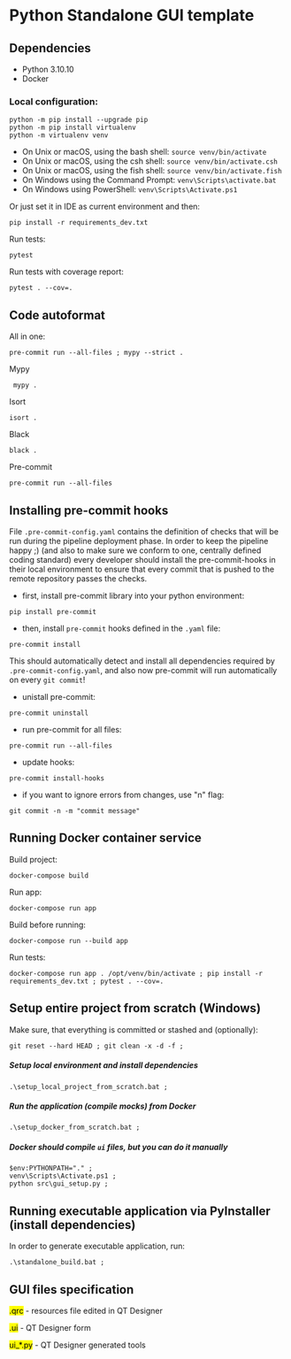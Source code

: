 # Python Standalone GUI template

## Dependencies

- Python 3.10.10
- Docker

### Local configuration:
```commandline
python -m pip install --upgrade pip
python -m pip install virtualenv
python -m virtualenv venv
```

- On Unix or macOS, using the bash shell: `source venv/bin/activate`
- On Unix or macOS, using the csh shell: `source venv/bin/activate.csh`
- On Unix or macOS, using the fish shell: `source venv/bin/activate.fish`
- On Windows using the Command Prompt: `venv\Scripts\activate.bat`
- On Windows using PowerShell: `venv\Scripts\Activate.ps1`

Or just set it in IDE as current environment and then:

```commandline
pip install -r requirements_dev.txt
```

Run tests:

```commandline
pytest
```
Run tests with coverage report:

```commandline
pytest . --cov=.
```

## Code autoformat

All in one:

```
pre-commit run --all-files ; mypy --strict .
```

Mypy

```commandline
 mypy .
```

Isort

```commandline
isort .
```

Black

```commandline
black .
```

Pre-commit

```commandline
pre-commit run --all-files
```

## Installing pre-commit hooks

File ```.pre-commit-config.yaml``` contains the definition of checks that will be run during the pipeline deployment
phase. In order to keep the pipeline happy ;) (and also to make sure we conform to one, centrally defined coding
standard) every developer should install the pre-commit-hooks in their local environment to ensure that every commit
that is pushed to the remote repository passes the checks.

- first, install pre-commit library into your python environment:

```commandline
pip install pre-commit
```

- then, install ```pre-commit``` hooks defined in the ```.yaml``` file:

```commandline
pre-commit install
```

This should automatically detect and install all dependencies required by ```.pre-commit-config.yaml```, and also now
pre-commit will run automatically on every ```git commit```!

- unistall pre-commit:
```commandline
pre-commit uninstall
```

- run pre-commit for all files:

```commandline
pre-commit run --all-files
```
- update hooks:

```commandline
pre-commit install-hooks
```

- if you want to ignore errors from changes, use "n" flag:

```commandline
git commit -n -m "commit message"
```

## Running Docker container service

Build project:
```commandline
docker-compose build
```

Run app:
```commandline
docker-compose run app
```

Build before running:
```commandline
docker-compose run --build app
```

Run tests:
```commandline
docker-compose run app . /opt/venv/bin/activate ; pip install -r requirements_dev.txt ; pytest . --cov=.
```
## Setup entire project from scratch (Windows)

Make sure, that everything is committed or stashed and (optionally):

```commandline
git reset --hard HEAD ; git clean -x -d -f ; 
```

##### Setup local environment and install dependencies

```commandline
.\setup_local_project_from_scratch.bat ; 
```

##### Run the application (compile mocks) from Docker

```commandline
.\setup_docker_from_scratch.bat ;
```

##### Docker should compile ```ui``` files, but you can do it manually

```commandline
$env:PYTHONPATH="." ; 
venv\Scripts\Activate.ps1 ; 
python src\gui_setup.py ; 
```


## Running executable application via PyInstaller (install dependencies)

In order to generate executable application, run:
```commandline
.\standalone_build.bat ; 
```


## GUI files specification

<mark>.qrc</mark> - resources file edited in QT Designer

<mark>.ui</mark> - QT Designer form

<mark>ui_*.py</mark> - QT Designer generated tools
